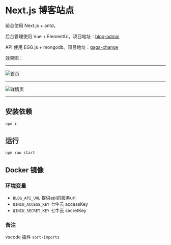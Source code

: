 # Next.js 博客站点

前台使用 Next.js + antd。

后台管理使用 Vue + ElementUI。项目地址：[blog-admin](https://github.com/gaga-change/blog-admin)

API 使用 EGG.js + mongodb。项目地址：[gaga-change](https://github.com/gaga-change/gaga-change)


效果图：

* * *
![首页](https://cdn.yanjd.top/blog/github/img/blog-home.png?imageView2/0/format/jpg/q/80|imageslim)

* * *
![详情页](https://cdn.yanjd.top/blog/github/img/blog-detail.png?imageView2/0/format/jpg/q/80|imageslim)

* * *

## 安装依赖

```bash
npm i
```

## 运行

```bash
npm run start
```

## Docker 镜像

### 环境变量

* `BLOG_API_URL` 提供api的服务url
* `QINIU_ACCESS_KEY` 七牛云 accessKey
* `QINIU_SECRET_KEY` 七牛云 secretKey


### 备注

vscode 插件 `sort-imports`
